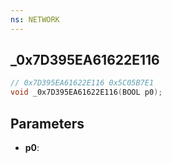 ```yaml
---
ns: NETWORK
---
```

## _0x7D395EA61622E116

```c
// 0x7D395EA61622E116 0x5C05B7E1
void _0x7D395EA61622E116(BOOL p0);
```


## Parameters
* **p0**: 

